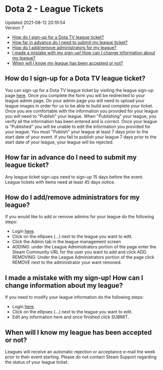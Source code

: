 # Dota 2 - League Tickets
Updated 2021-08-12 20:19:54  
Version 7  

* [How do I sign-up for a Dota TV league ticket?](#signup)
* [How far in advance do I need to submit my league ticket?](#advance)
* [How do I add/remove administrators for my league?](#admin)
* [I made a mistake with my sign-up! How can I change information about my league?](#edit)
* [When will I know my league has been accepted or not?](#release)
  
  
  
## How do I sign-up for a Dota TV league ticket?
You can sign-up for a Dota TV league ticket by visiting the league sign-up page [here](http://www.dota2.com/leagues). Once you complete the form you will be redirected to your league admin page. On your admin page you will need to upload your league images in order for us to be able to build and complete your ticket. Once you are comfortable with the information you provided for your league you will need to "Publish" your league. When "Publishing" your league, you verify all the information has been entered and is correct. Once your league is "Published" you will be unable to edit the information you provided for your league. You must "Publish" your league at least 7 days prior to the start date of your event. If you fail to publish your league 7 days prior to the start date of your league, your league will be rejected.  
  
  
## How far in advance do I need to submit my league ticket?
Any league ticket sign-ups need to sign-up 15 days before the event. League tickets with items need at least 45 days notice.  
  
  
## How do I add/remove administrators for my league?
If you would like to add or remove admins for your league do the following steps:  
  
* Login [here](http://www.dota2.com/leagues).
* Click on the ellipses (...) next to the league you want to edit.
* Click the Admin tab in the league management screen
* ADDING: under the League Administrators portion of the page enter the Steam Community URL for the user you want to add and click ADD.  
REMOVING: Under the League Administrators portion of the page click REMOVE next to the administrator your want removed.
  
  
  
## I made a mistake with my sign-up! How can I change information about my league?
If you need to modify your league information do the following steps:  
  
* Login [here](http://www.dota2.com/leagues).
* Click on the ellipses (...) next to the league you want to edit.
* Edit any information here and once finished click SUBMIT.
  
  
  
## When will I know my league has been accepted or not?
Leagues will receive an automatic rejection or acceptance e-mail the week prior to their event starting. Please do not contact Steam Support regarding the status of your league ticket.
